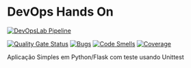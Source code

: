 # DevOps Hands On

[![DevOpsLab Pipeline](https://github.com/recs182/aso6-mc-devopslab/actions/workflows/pipeline.yml/badge.svg?branch=main)](https://github.com/recs182/aso6-mc-devopslab/actions/workflows/pipeline.yml)

[![Quality Gate Status](https://sonarcloud.io/api/project_badges/measure?project=recs182_aso6-mc-devopslab&metric=alert_status)](https://sonarcloud.io/summary/new_code?id=recs182_aso6-mc-devopslab)
[![Bugs](https://sonarcloud.io/api/project_badges/measure?project=recs182_aso6-mc-devopslab&metric=bugs)](https://sonarcloud.io/summary/new_code?id=recs182_aso6-mc-devopslab)
[![Code Smells](https://sonarcloud.io/api/project_badges/measure?project=recs182_aso6-mc-devopslab&metric=code_smells)](https://sonarcloud.io/summary/new_code?id=recs182_aso6-mc-devopslab)
[![Coverage](https://sonarcloud.io/api/project_badges/measure?project=recs182_aso6-mc-devopslab&metric=coverage)](https://sonarcloud.io/summary/new_code?id=recs182_aso6-mc-devopslab)

Aplicação Simples em Python/Flask com teste usando Unittest
